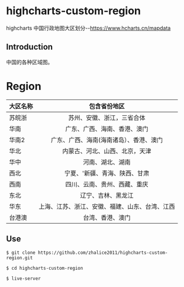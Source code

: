 # highcharts-custom-region
highcharts 中国行政地图大区划分--https://www.hcharts.cn/mapdata

## Introduction

中国的各种区域图。

# Region

| 大区名称 | 包含省份地区 |
| ------------------|:-------:|
| 苏皖浙             | 苏州、安徽、浙江，三省合体 |
| 华南               | 广东、广西、海南、香港、澳门 |
| 华南2               | 广东、广西、海南(海南诸岛）、香港、澳门 |
| 华北               | 内蒙古、河北、山西、北京，天津 |
| 华中               | 河南、湖北、湖南             |
| 西北               | 宁夏、'新疆、青海、陕西、甘肃 |
| 西南               |   四川、云南、贵州、西藏、重庆|
| 东北               |    辽宁、吉林、黑龙江 |
| 华东               |  上海、江苏、浙江、安徽、福建、山东、台湾、江西|
| 台港澳             | 台湾、香港、澳门 |

## Use

```
$ git clone https://github.com/zhalice2011/highcharts-custom-region.git

$ cd highcharts-custom-region

$ live-server
```
